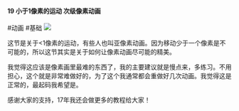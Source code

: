 #### 19  小于1像素的运动 次级像素动画
#动画 #基础
![](assets/tutorials/t19/1pixel.gif)

  这节是关于<1像素的运动，有些人也叫亚像素动画。因为移动少于一个像素是不可能的，所以这节其实是关于如何让像素动画尽可能的精美。

  我觉得这应该是像素画里最难的东西了，我的主要建议就是慢点来，多练习。不用担心，这个就是非常难做好的，为了这个我通常都会重做好几次动画。我觉得这是正常的，最起码我希望是。

  感谢大家的支持，17年我还会做更多的教程给大家！